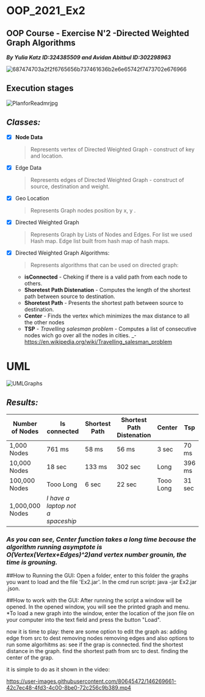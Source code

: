 

# OOP_2021_Ex2
## OOP Course - Exercise N'2 -Directed Weighted Graph Algorithms
***By Yulia Katz ID:324385509  and Avidan Abitbul ID:302298963***


![687474703a2f2f6765656b737461636b2e6e65742f7473702e676966](https://user-images.githubusercontent.com/80645472/146063080-01f5c5a2-47a4-4bfb-b046-320bd75fb702.gif)

## Execution stages
![‏‏PlanforReadmrjpg](https://user-images.githubusercontent.com/92925727/146073760-dab08b91-fa9d-4bf9-a79d-deb71809cc4c.jpg)



## ***Classes:***
- [x] **Node Data**
  > Represents vertex of Directed Weighted Graph - construct of key and location.
- [x] Edge Data
  > Represents edges of Directed Weighted Graph - construct of source, destination and weight.
- [x] Geo Location
  > Represents Graph nodes position by x, y .
- [x] Directed Weighted Graph
  > Represents Graph by Lists of Nodes and Edges. For list we used Hash map. Edge list built from hash map of hash maps.
- [x] Directed Weighted Graph Algorithms:
  > Represents algorithms that can be used on directed graph:
    - **isConnected** - Cheking if  there is a valid path from each node to others.
    - **Shoretest Path Distenation** - Computes the length of the shortest path between source to destination.
    - **Shoretest Path** - Presents the shortest path between source to destination.
    - **Center** - Finds the vertex which minimizes the max distance to all the other nodes
    - **TSP** - *Travelling salesman problem* - Computes a list of consecutive nodes wich go over all the nodes in cities. 
      _- https://en.wikipedia.org/wiki/Travelling_salesman_problem
     
# **UML**
![UMLGraphs](https://user-images.githubusercontent.com/92925727/146197322-ed01c7c8-10bd-469a-8951-21763aa2a2b6.jpeg)



## ***Results:***

| Number of Nodes  | Is connected | Shortest Path  | Shortest Path Distenation | Center  |  Tsp  |
| ---------------  | ------------ | -------------  | ------------------------- | ------- |-----  |
|   1,000 Nodes    |    761 ms    |      58 ms     |        56 ms              |  3 sec  |70 ms  |
|   10,000 Nodes   |    18 sec    |     133 ms     |       302 sec             |  Long   | 396 ms|
|  100,000 Nodes   |  Tooo Long   |      6 sec     |       22 sec              |Tooo Long| 31 sec|
| 1,000,000 Nodes  |   *I have a laptop not a spaceship*|

### ***As you can see, Center function takes a long time becouse the algorithm running asymptote is O(Vertex(Vertex+Edges)^2)and vertex number grounin, the time is grouning.***

##How to Running the GUI:
Open a folder, enter to this folder the graphs you want to load and the file 'Ex2.jar'. 
In the cmd run script: java -jar Ex2.jar .json.

##How to work with the GUI:
After running the script a window will be opened. In the opened window, you will see the printed graph and menu. *To load a new graph into the window, enter the location of the json file on your computer into the text field and press the button "Load".

now it is time to play:
there are some option to edit the graph as:
adding edge from src to dest
removing nodes
removing edges 
and also options to run some algorhitms as:
see if the grap is connected.
find the shortest distance in the graph.
find the shortest path from src to dest.
finding the center of the grap.

it is simple to do as it shown in the video:


https://user-images.githubusercontent.com/80645472/146269661-42c7ec48-4fd3-4c00-8be0-72c256c9b389.mp4


